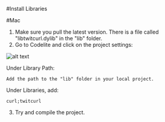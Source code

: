 #Install Libraries

#Mac

1. Make sure you pull the latest version.  There is a file called "libtwitcurl.dylib" in the "lib" folder.
2. Go to Codelite and click on the project settings:

  ![alt text](https://github.com/nazik5/The-Atlantic-0101-Safe-Roads/raw/master/common/codelite.png "Codelite")

  Under Library Path:

  ```
  Add the path to the "lib" folder in your local project.
  ```

  Under Libraries, add:

  ```
  curl;twitcurl
  ```

3. Try and compile the project.